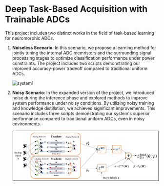 # Deep Task-Based Acquisition with Trainable ADCs

This project includes two distinct works in the field of task-based learning for neuromorphic ADCs. 

1. **Noiseless Scenario**: In this scenario, we propose a learning method for jointly tuning the internal ADC memristors and the surrounding signal processing stages to optimize classification performance under power constraints. The project includes two scripts demonstrating our improved accuracy-power tradeoff compared to traditional uniform ADCs.

   ![system1](https://github.com/talvol/Deep-task-based-acquisition-with-trainable-ADCs/assets/143577557/98866e46-79a5-441c-a929-118439661a87)

2. **Noisy Scenario**: In the expanded version of the project, we introduced noise during the inference phase and explored methods to improve system performance under noisy conditions. By utilizing noisy training and knowledge distillation, we achieved significant improvements. This scenario includes three scripts demonstrating our system's superior performance compared to traditional uniform ADCs, even in noisy environments.

   ![Noisy Case](noisy.png)
